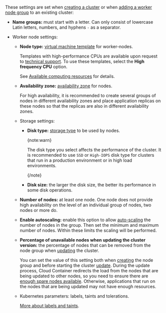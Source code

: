 These settings are set when [creating a cluster](../../create-cluster) or when [adding a worker node group](../../manage-node-group#add_group) to an existing cluster:

- **Name groups:** must start with a letter. Can only consist of lowercase Latin letters, numbers, and hyphens `-` as a separator.
- Worker node settings:

  - **Node type:** [virtual machine template](../../../concepts/flavors#configuration_templates) for worker-nodes.

    Templates with high-performance CPUs are available upon request to [technical support](mailto:support@mcs.mail.ru). To use these templates, select the **High frequency CPU** option.

    See [Available computing resources](../../../concepts/flavors#configuration_templates) for details.

  - **Availability zone:** [availability zone](../../../../../tools-for-using-services/account/concepts/regions) for nodes.

    For high availability, it is recommended to create several groups of nodes in different availability zones and place application replicas on these nodes so that the replicas are also in different availability zones.

  - Storage settings:

    - **Disk type:** [storage type](../../../concepts/storage#storage_types) to be used by nodes.

      {note:warn}

      The disk type you select affects the performance of the cluster. It is recommended to use `SSD` or `High-IOPS` disk type for clusters that run in a production environment or in high load environments.

      {/note}

    - **Disk size:** the larger the disk size, the better its performance in some disk operations.

  - **Number of nodes:** at least one node. One node does not provide high availability on the level of an individual group of nodes, two nodes or more do.

  - **Enable autoscaling:** enable this option to allow [auto-scaling](../../../concepts/architecture#cluster_scaling_options) the number of nodes in the group. Then set the minimum and maximum number of nodes. Within these limits the scaling will be performed.

  - **Percentage of unavailable nodes when updating the cluster version:**  the percentage of nodes that can be removed from the node group when [updating](../../update) the cluster.
  
    You can set the value of this setting both when [creating](/en/kubernetes/k8s/instructions/manage-node-group#add_group) the node group and before starting the cluster [update](/en/kubernetes/k8s/instructions/manage-node-group#configure_node_update). During the update process, Cloud Container redirects the load from the nodes that are being updated to other nodes, so you need to ensure there are [enough spare nodes available](/en/kubernetes/k8s/concepts/update#unavailable-nodes). Otherwise, applications that run on the nodes that are being updated may not have enough resources.

  - Kubernetes parameters: labels, taints and tolerations.

    [More about labels and taints](../../../reference/labels-and-taints).
